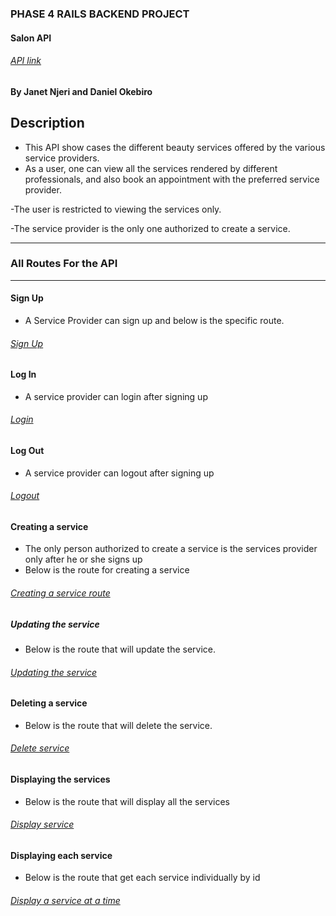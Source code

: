 ### PHASE 4 RAILS BACKEND PROJECT

#### Salon API

###### [API link](https://thawing-journey-77356.herokuapp.com/")

#### By Janet Njeri and Daniel Okebiro

## Description

- This API show cases the different beauty services offered by the various service providers.
- As a user, one can view all the services rendered by different professionals, and also book an appointment with the preferred service provider.

-The user is restricted to viewing the services only.

-The service provider is the only one authorized to create a service.
___
### All Routes For the API
___

#### Sign Up 

* A Service Provider can sign up and below is the specific route.
###### [Sign Up](https://thawing-journey-77356.herokuapp.com/provider")

#### Log In

* A service provider can login after signing up

###### [Login](https://thawing-journey-77356.herokuapp.com/provider/login")

#### Log Out

* A service provider can logout after signing up

###### [Logout](https://thawing-journey-77356.herokuapp.com/provider/logout")

#### Creating a service

* The only person authorized to create a service is the services provider only after he or she signs up
* Below is the route for creating a service

###### [Creating a service route](https://thawing-journey-77356.herokuapp.com/service")

#####  Updating the service

* Below is the route that will update the service.
###### [Updating the service](https://thawing-journey-77356.herokuapp.com/services/:id")

#### Deleting a service

* Below is the route that will delete the service.

###### [Delete service](https://thawing-journey-77356.herokuapp.com/services/:id")

#### Displaying the services

* Below is the route that will display all the services

###### [Display service](https://thawing-journey-77356.herokuapp.com/services)

#### Displaying each service
- Below is the route that get each service individually by id
###### [Display a service at a time](https://thawing-journey-77356.herokuapp.com/services")





